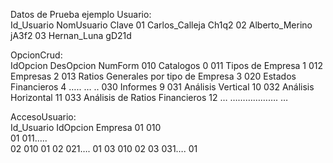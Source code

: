 Datos de Prueba ejemplo 
Usuario:  
Id_Usuario NomUsuario Clave 
01 Carlos_Calleja Ch1q2 
02 Alberto_Merino jA3f2 
03 Hernan_Luna gD21d 
 
OpcionCrud:  
IdOpcion DesOpcion NumForm 
010 Catalogos  0 
011 Tipos de Empresa 1 
012 Empresas 2 
013 Ratios Generales por tipo de 
Empresa 
3 
020 Estados Financieros  4 
….. … .. 
030 Informes 9 
031 Análisis Vertical 10 
032 Análisis Horizontal 11 
033 Análisis de Ratios Financieros 12 
… ………………. … 
 
AccesoUsuario:  
Id_Usuario IdOpcion Empresa 
01 010  
01 011…..  
02 010 01 
02 021…. 01 
03 010 02 
03 031…. 01